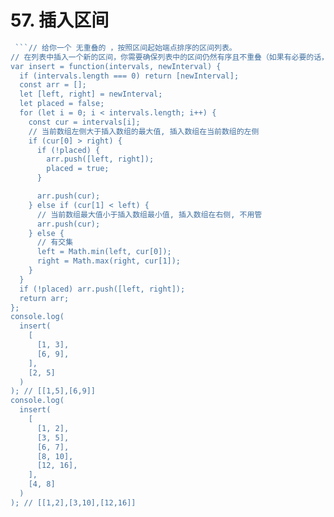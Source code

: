 # 57. 插入区间

```js
 ```// 给你一个 无重叠的 ，按照区间起始端点排序的区间列表。
// 在列表中插入一个新的区间，你需要确保列表中的区间仍然有序且不重叠（如果有必要的话，可以合并区间）。
var insert = function(intervals, newInterval) {
  if (intervals.length === 0) return [newInterval];
  const arr = [];
  let [left, right] = newInterval;
  let placed = false;
  for (let i = 0; i < intervals.length; i++) {
    const cur = intervals[i];
    // 当前数组左侧大于插入数组的最大值, 插入数组在当前数组的左侧
    if (cur[0] > right) {
      if (!placed) {
        arr.push([left, right]);
        placed = true;
      }

      arr.push(cur);
    } else if (cur[1] < left) {
      // 当前数组最大值小于插入数组最小值, 插入数组在右侧, 不用管
      arr.push(cur);
    } else {
      // 有交集
      left = Math.min(left, cur[0]);
      right = Math.max(right, cur[1]);
    }
  }
  if (!placed) arr.push([left, right]);
  return arr;
};
console.log(
  insert(
    [
      [1, 3],
      [6, 9],
    ],
    [2, 5]
  )
); // [[1,5],[6,9]]
console.log(
  insert(
    [
      [1, 2],
      [3, 5],
      [6, 7],
      [8, 10],
      [12, 16],
    ],
    [4, 8]
  )
); // [[1,2],[3,10],[12,16]]
